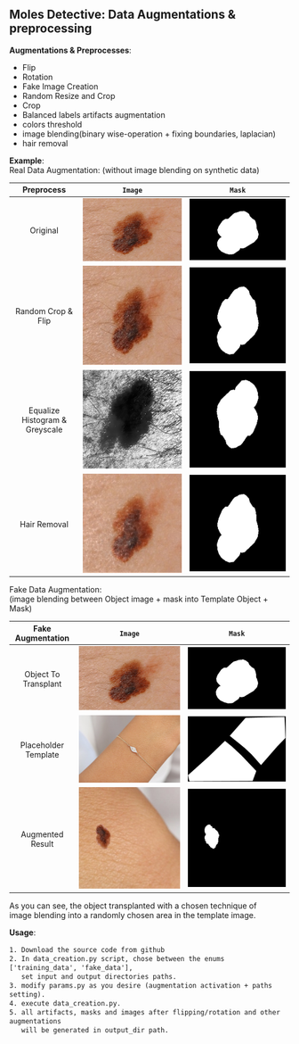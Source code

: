 ## Moles Detective: Data Augmentations & preprocessing
**Augmentations & Preprocesses**:
- Flip
- Rotation
- Fake Image Creation
- Random Resize and Crop
- Crop
- Balanced labels artifacts augmentation
- colors threshold
- image blending(binary wise-operation + fixing boundaries, laplacian)
- hair removal

**Example**:  
Real Data Augmentation: (without image blending on synthetic data)

| Preprocess | `Image` |  `Mask` |
| :---: | :---: | :---: |
| Original | ![](Data/Input/go_63.jpg)| ![](Data/Input/go_63.png) |
| Random Crop & Flip |  ![](Output/RandomCropFlipped/go_63_no_dup__v_h_vhcor_0_199.jpg) | ![](Output/RandomCropFlipped/go_63_no_dup__v_h_vhcor_0_199.png) |
|  Equalize Histogram & Greyscale |  ![](Output/Guassian_grey/go_63_no_dup__v_hcor_0_199.jpg) | ![](Output/Guassian_grey/go_63_no_dup__v_hcor_0_199.png) |
|  Hair Removal | ![](Output/without_hair/go_63_no_dup__v_h_vhcor_0_199.jpg) | ![](Output/without_hair/go_63_no_dup__v_h_vhcor_0_199.png) |

Fake Data Augmentation:  
(image blending between Object image + mask into Template Object + Mask)

| Fake Augmentation | `Image` |  `Mask` |
| :---: | :---: | :---: |
| Object To Transplant | ![](Data/Input/go_63.jpg)| ![](Data/Input/go_63.png) |
| Placeholder Template | ![](Data/fake/fgo_num26.jpg)| ![](Data/fake/fgo_num26.png) |
| Augmented Result| ![](Output/fake/fk_1_go_63_go_63_go_63_go_63_go_63_go_63___vcor_282_631.jpg)| ![](Output/fake/fk_1_go_63_go_63_go_63_go_63_go_63_go_63___vcor_282_631.png) |

As you can see, the object transplanted with a chosen technique of  
image blending into a randomly chosen area in the template image.

**Usage**:

    1. Download the source code from github
    2. In data_creation.py script, chose between the enums ['training_data', 'fake_data'],
       set input and output directories paths.
    3. modify params.py as you desire (augmentation activation + paths setting).
    4. execute data_creation.py.
    5. all artifacts, masks and images after flipping/rotation and other augmentations
       will be generated in output_dir path.

